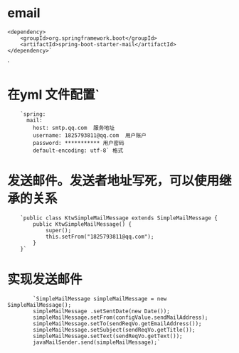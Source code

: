 # email

    <dependency>
        <groupId>org.springframework.boot</groupId>
        <artifactId>spring-boot-starter-mail</artifactId>
    </dependency>`
`
   # 在yml 文件配置`

        `spring:
          mail:
            host: smtp.qq.com  服务地址
            username: 1825793811@qq.com  用户账户
            password: *********** 用户密码
            default-encoding: utf-8` 格式

   # 发送邮件。发送者地址写死，可以使用继承的关系

        `public class KtwSimpleMailMessage extends SimpleMailMessage {
            public KtwSimpleMailMessage() {
                super();
                this.setFrom("1825793811@qq.com");
            }
        }`

   # 实现发送邮件
            `SimpleMailMessage simpleMailMessage = new SimpleMailMessage();
            simpleMailMessage .setSentDate(new Date());
            simpleMailMessage.setFrom(configValue.sendMailAddress);
            simpleMailMessage.setTo(sendReqVo.getEmailAddress());
            simpleMailMessage.setSubject(sendReqVo.getTitle());
            simpleMailMessage.setText(sendReqVo.getText());
            javaMailSender.send(simpleMailMessage);`